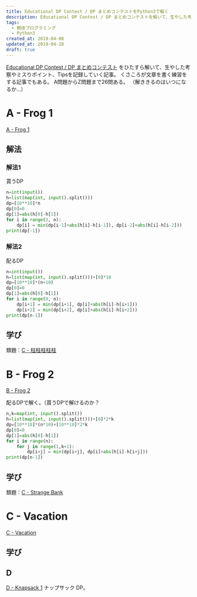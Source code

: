 ```yaml
---
title: Educational DP Contest / DP まとめコンテストをPython3で解く
description: Educational DP Contest / DP まとめコンテストを解いて、生やした考察やミスりポイント、Tipsを記録していく記事...
tags:
  - 競技プログラミング
  - Python3
created_at: 2019-04-08
updated_at: 2019-04-28
draft: true
---
```


[Educational DP Contest / DP まとめコンテスト](https://atcoder.jp/contests/dp/)
をひたすら解いて、生やした考察やミスりポイント、Tipsを記録していく記事。
くさころが文章を書く練習をする記事でもある。
A問題からZ問題まで26問ある。
（解ききるのはいつになるか...）

# A - Frog 1
[A - Frog 1](https://atcoder.jp/contests/dp/tasks/dp_a)

## 解法
### 解法1
貰うDP
```python
n=int(input())
h=list(map(int, input().split()))
dp=[10**10]*n
dp[0]=0
dp[1]=abs(h[0]-h[1])
for i in range(2, n):
    dp[i] = min(dp[i-1]+abs(h[i]-h[i-1]), dp[i-2]+abs(h[i]-h[i-2]))
print(dp[-1])
```
### 解法2
配るDP
```python
n=int(input())
h=list(map(int, input().split()))+[0]*10
dp=[10**10]*(n+10)
dp[0]=0
dp[1]=abs(h[0]-h[1])
for i in range(0, n):
    dp[i+1] = min(dp[i+1], dp[i]+abs(h[i]-h[i+1]))
    dp[i+2] = min(dp[i+2], dp[i]+abs(h[i]-h[i+2]))
print(dp[n-1])
```

## 学び
類題：[C - 柱柱柱柱柱](https://atcoder.jp/contests/abc040/tasks/abc040_c)

# B - Frog 2
[B - Frog 2](https://atcoder.jp/contests/dp/tasks/dp_b)

配るDPで解く。（貰うDPで解けるのか？
```python
n,k=map(int, input().split())
h=list(map(int, input().split()))+[0]*2*k
dp=[10**10]*(n*10)+[10**10]*2*k
dp[0]=0
dp[1]=abs(h[0]-h[1])
for i in range(n):
    for j in range(1,k+1):
        dp[i+j] = min(dp[i+j], dp[i]+abs(h[i]-h[i+j]))
print(dp[n-1])
```
## 学び

類題：[C - Strange Bank](https://atcoder.jp/contests/abc099/tasks/abc099_c)

# C - Vacation
[C - Vacation](https://atcoder.jp/contests/dp/tasks/dp_c)

## 学び

## D
[D - Knapsack 1](https://atcoder.jp/contests/dp/tasks/dp_d)
ナップサック DP。
